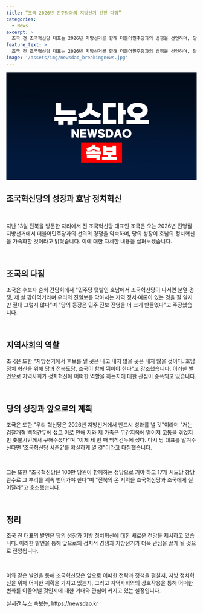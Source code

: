 ```yaml
---
title: “조국 2026년 민주당과의 지방선거 선전 다짐”
categories:
  - News
excerpt: >
  조국 전 조국혁신당 대표는 2026년 지방선거를 향해 더불어민주당과의 경쟁을 선언하며, 당의 성장이 호남의 정치혁신을 촉진할 것이라고 강조했다. 또한, 후보자 순회 간담회에서 민주당 텃밭인 호남에서의 활약을 언급하며, 차기 당 대표 선출에 출마 의향을 밝히기도 했다. 더불어, 검찰개혁에 대한 다짐과 100만 당원의 모임으로의 확대를 다짐하며 전북의 지지를 호소했다.
feature_text: >
  조국 전 조국혁신당 대표는 2026년 지방선거를 향해 더불어민주당과의 경쟁을 선언하며, 당의 성장이 호남의 정치혁신을 촉진할 것이라고 강조했다. 또한, 후보자 순회 간담회에서 민주당 텃밭인 호남에서의 활약을 언급하며, 차기 당 대표 선출에 출마 의향을 밝히기도 했다. 더불어, 검찰개혁에 대한 다짐과 100만 당원의 모임으로의 확대를 다짐하며 전북의 지지를 호소했다.
image: '/assets/img/newsdao_breakingnews.jpg'
---
```


<p><img src="/assets/img/newsdao_breakingnews.jpg" alt="ontimetimes 속보" /></p>

<h2 data-ke-size="size26">조국혁신당의 성장과 호남 정치혁신</h2>

<p data-ke-size="size16">&nbsp;</p>

<p>지난 13일 전북을 방문한 자리에서 전 조국혁신당 대표인 조국은 오는 2026년 진행될 지방선거에서 더불어민주당과의 선의의 경쟁을 약속하며, 당의 성장이 호남의 정치혁신을 가속화할 것이라고 밝혔습니다. 이에 대한 자세한 내용을 살펴보겠습니다.</p>

<p data-ke-size="size16">&nbsp;</p>

<h2 data-ke-size="size26">조국의 다짐</h2>

<p data-ke-size="size16">조국은 후보자 순회 간담회에서 "민주당 텃밭인 호남에서 조국혁신당이 나서면 분열·경쟁, 제 살 깎아먹기라며 우리의 진일보를 막아서는 지역 정서·여론이 있는 것을 잘 알지만 절대 그렇지 않다"며 "당의 등장은 민주 진보 진영을 더 크게 만들었다"고 주장했습니다.</p>

<p data-ke-size="size16">&nbsp;</p>

<h2 data-ke-size="size26">지역사회의 역할</h2>

<p data-ke-size="size16">조국은 또한 "지방선거에서 후보를 낼 곳은 내고 내지 않을 곳은 내지 않을 것이다. 호남정치 혁신을 위해 당과 전북도당, 조국이 함께 뛰어야 한다"고 강조했습니다. 이러한 발언으로 지역사회가 정치혁신에 어떠한 역할을 하는지에 대한 관심이 증폭되고 있습니다.</p>

<p data-ke-size="size16">&nbsp;</p>

<h2 data-ke-size="size26">당의 성장과 앞으로의 계획</h2>

<p data-ke-size="size16">조국은 또한 "우리 혁신당은 2026년 지방선거에서 반드시 성과를 낼 것"이라며 "저는 검찰개혁 백척간두에 섰고 이로 인해 저와 제 가족은 무간지옥에 떨어져 고통을 겪었지만 촛불시민께서 구해주셨다"며 "이제 세 번 째 백척간두에 섰다. 다시 당 대표를 맡겨주신다면 '조국혁신당 시즌2'를 확실하게 열 것"이라고 다짐했습니다.</p>

<p data-ke-size="size16">&nbsp;</p>

<p>그는 또한 "조국혁신당은 100만 당원이 함께하는 정당으로 커야 하고 17개 시도당 창당 완수로 그 뿌리를 계속 뻗어가야 한다"며 "전북의 온 저력을 조국혁신당과 조국에게 실어달라"고 호소했습니다.</p>

<p data-ke-size="size16">&nbsp;</p>

<h2 data-ke-size="size26">정리</h2>

<p data-ke-size="size16">조국 전 대표의 발언은 당의 성장과 지방 정치혁신에 대한 새로운 전망을 제시하고 있습니다. 이러한 발언을 통해 앞으로의 정치적 경쟁과 지방선거가 더욱 관심을 끌게 될 것으로 전망됩니다.</p>

<p data-ke-size="size16">&nbsp;</p>

<p>이와 같은 발언을 통해 조국혁신당은 앞으로 어떠한 전략과 정책을 펼칠지, 지방 정치혁신을 위해 어떠한 계획을 가지고 있는지, 그리고 지역사회와의 상호작용을 통해 어떠한 변화를 이끌어낼 것인지에 대한 기대와 관심이 커지고 있는 실정입니다.</p>
실시간 뉴스 속보는, <a href="https://newsdao.kr" rel="dofollow">https://newsdao.kr</a>


